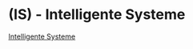 # (IS) - Intelligente Systeme
[Intelligente Systeme](http://fuzzy.cs.uni-magdeburg.de/wiki/pmwiki.php?n=Lehre.IS1516?userlang=de#uebungsblaetter)
